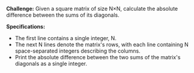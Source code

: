 **Challenge:** Given a square matrix of size N×N, calculate the absolute difference between the sums of its diagonals.

**Specifications:**
 - The first line contains a single integer, N.
 -  The next N lines denote the matrix's rows, with each line containing N space-separated integers describing the columns.
 -  Print the absolute difference between the two sums of the matrix's diagonals as a single integer.
